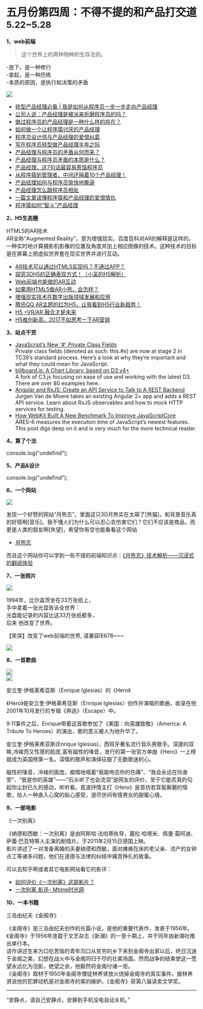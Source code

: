 

# 五月份第四周：不得不提的和产品打交道  <small>5.22~5.28</small>

__1、web前端__    
    
> 这个世界上的两种物种的生存法则。

-放下，是一种修行  
-拿起，是一种历练  
-本质的原因，是执行和决策的矛盾

![](https://github.com/bluezhan/weeky/raw/master/docs/img/54-1.png) 

- [转型产品经理必看 | 我是如何从程序员一步一步走向产品经理](http://www.woshipm.com/pmd/224062.html)  
- [公司人说：产品经理是被派来折磨程序员的吗？](http://news.163.com/15/0506/17/AOUTP0LG00014JB5.html)  
- [做过程序员的产品经理是一种什么样的存在？](https://www.leiphone.com/news/201512/I0bnO3dEiHab8DU0.html)  
- [如何做一个让程序猿讨厌的产品经理](http://www.yixieshi.com/27603.html)  
- [程序员设计师与产品经理的爱恨纠葛](http://www.woshipm.com/pmd/128735.html)  
- [写在程序员转型做产品经理半年之际](http://www.woshipm.com/pmd/334826.html)  
- [产品经理与程序员的矛盾从何而来？](http://www.techug.com/post/collision-between-programmer-and-product-manage.html)  
- [产品经理与程序员矛盾的本质是什么？](https://www.zhihu.com/question/29333191)  
- [产品经理，这7句话最容易惹恼程序员](http://www.cyzone.cn/a/20160428/295121.html)  
- [从程序猿到管理者，中间还隔着10个产品经理！](http://www.sohu.com/a/136753687_623786)  
- [产品经理如何与程序员愉快地撕逼](http://www.gzjunyu.com/c4759.html)  
- [产品经理怎么跟程序员相处](http://www.jianshu.com/p/c7afb86f309c)  
- [一篇文章读懂程序猿和产品经理的爱恨情仇](http://www.woshipm.com/pmd/244684.html)  
- [程序猿如何“智斗”产品经理](http://www.cnblogs.com/dsxniubility/p/6340631.html)  

__2、H5生态圈__   

HTML5的AR技术  
AR全称“Augmented Reality”，意为增强现实。百度百科对AR的解释是这样的，一种实时地计算摄影机影像的位置及角度并加上相应图像的技术。这种技术的目标是在屏幕上把虚拟世界套在现实世界并进行互动。

- [AR技术可以通过HTML5实现吗？不通过APP？](https://www.zhihu.com/question/28779933)  
- [探究3DH5的正确表现方式！（小呆的H5解析）](http://www.zcool.com.cn/article/ZNDE0MjUy.html)    
- [Web前端也能做的AR互动](http://www.zcool.com.cn/article/ZNDU5OTA0.html)  
- [如果用HTML5做AR小熊，会怎样？](http://www.chinaar.com/ARzx/954.html)  
- [增强现实技术在数字出版领域发展和应用](http://www.chinaar.com/ARzx/80.html)  
- [腾讯QQ AR主题的红包H5，让我看到H5行业新趋势！](http://www.digitaling.com/articles/34457.html)  
- [H5 +VR/AR 融合才是未来](http://www.sohu.com/a/86611546_379442)  
- [H5难创新高，2017不如思考一下AR营销](https://zhuanlan.zhihu.com/p/25220498)  

__3、站点干货__    

- [JavaScript’s New '#' Private Class Fields](https://medium.com/the-thinkmill/javascripts-new-private-class-fields-93106e37647a)  
Private class fields (denoted as such: this.#x) are now at stage 2 in TC39’s standard process. Here’s a look at why they’re important and what they could mean for JavaScript. 
- [billboard.js: A Chart Library, based on D3 v4+](https://naver.github.io/billboard.js/)  
A fork of C3.js focusing on ease of use and working with the latest D3. There are over 80 examples here.  
- [Angular and RxJS: Create an API Service to Talk to A REST Backend](https://www.sitepoint.com/angular-rxjs-create-api-service-rest-backend/)  
Jurgen Van de Moere takes an existing Angular 2+ app and adds a REST API service. Learn about RxJS observables and how to mock HTTP services for testing.  
- [How WebKit Built A New Benchmark To Improve JavaScriptCore](https://webkit.org/blog/7536/jsc-loves-es6/)   
ARES-6 measures the execution time of JavaScript’s newest features. This post digs deep on it and is very much for the more technical reader.  

__4、算了个法__     
 
console.log("undefind");

__5、产品&设计__        

console.log("undefind");

__6、一个网站__

![](https://github.com/bluezhan/weeky/raw/master/docs/img/54-6.png)  

发现一个好赞的网站“月熊志”，里面这只3D月熊实在太萌了[熊猫]，和背景音乐真的好搭啊[音乐]。我不懂人们为什么可以忍心去伤害它们？它们不应该是商品，而更是人类的朋友啊[失望]，希望你有空也能看看这个网站  

- [月熊志](http://moonbear.animalsasia.org/)  

而且这个网站你可以学到一些不错的前端知识点：[《月熊志》技术解析——沉浸式的翻阅体验](http://www.csdn.net/article/a/2013-12-25/15817544)  

__7、一张照片__   

![](https://github.com/bluezhan/weeky/raw/master/docs/img/54-4.jpg)  

1994年，比尔盖茨坐在33万张纸上，  
手中拿着一张光盘告诉全世界：  
光盘能记录的内容比这33万张纸都多，   
后来 他改变了世界。  

【笑哭】改变了web前端的世界, 请兼容IE678~~~  

![](https://github.com/bluezhan/weeky/raw/master/docs/img/54-5.png)  

__8、一首歌曲__  

![](https://github.com/bluezhan/weeky/raw/master/docs/img/54-2.png)   
![](https://github.com/bluezhan/weeky/raw/master/docs/img/54-3.png) 

安立奎·伊格莱希亚斯（Enrique Iglesias）的《Hero》 

《Hero》是安立奎·伊格莱希亚斯（Enrique Iglesias）创作并演唱的歌曲，收录在他2001年10月发行的专辑《奔逃》（Escape）中。

9·11事件之后，Enrique带着这首歌参加了《美国：向英雄致敬》（America: A Tribute To Heroes）的演出，歌的意义被人为地升华了。  

安立奎·伊格莱希亚斯(Enrique Iglesias)，西班牙著名流行音乐男歌手。深邃的双眸,冷峻而又性感的脸庞,富有磁性的嗓音，发行的第一张官方单曲《Hero》一上榜就成为英国榜第一名，深情的歌声和演绎征服了无数歌迷的心。  

磁性的嗓音，冷峻的面庞，痴情地唱着“我能吻去你的伤痛”、“我会永远在你身旁”、“我是你的英雄”——“石头听了也会流泪”是网友的评价，至于它能否真的勾起你尘封已久的感动，听听看。首波抒情主打《Hero》是首彷若耳鬓厮磨的情歌，给人一种直入心窝的贴心感受，道尽世间有情男女的甜蜜心境。  

__9、一部电影__   

《一次别离》  

《纳德和西敏：一次别离》是由阿斯哈·法哈蒂执导，蕾拉·哈塔米、佩曼·莫阿迪、萨蕾·巴亚特等人主演的剧情片。于2011年2月15日德国上映。   
影片讲述了一对准备离婚的夫妻纳德和西敏，面对瘫痪在床的老父亲、流产的女钟点工等诸多问题，他们在道德与法律的纠结中痛苦挣扎的故事。    
 
可以去知乎啊或者其它电影网站看它的影评：  

- [如何评价《一次别离》这部影片？](https://www.zhihu.com/question/20600283)  
- [一次别离 影评– Mtime时光网](http://movie.mtime.com/143329/comment.html)  

__10、一本书籍__ 
 
三岛由纪夫《金阁寺》  

《金阁寺》是三岛由纪夫创作的长篇小说，是他的重要代表作，发表于1956年。《金阁寺》于1956年连载于文艺杂志《新潮》的一至十期上，并于同年由新潮社推出单行本。  
该作讲述生来为口吃苦恼的青年沟口从贫穷的乡下来到金阁寺出家以后，终日沉迷于金阁之美，幻想在战火中与金阁同归于尽的壮美场面。然而战争的结束使这一愿望永远化为泡影，绝望之余，他毅然将金阁付诸一炬。  
《金阁寺》取材于1950年金阁寺僧徒林养贤放火烧掉金阁寺的真实事件。据林养贤说他的犯罪动机是对金阁寺的美的嫉妒。《金阁寺》获第八届读卖文学奖。   

-------------------

“安静点，请自己安静点，安静到手机没电自动关机。”


